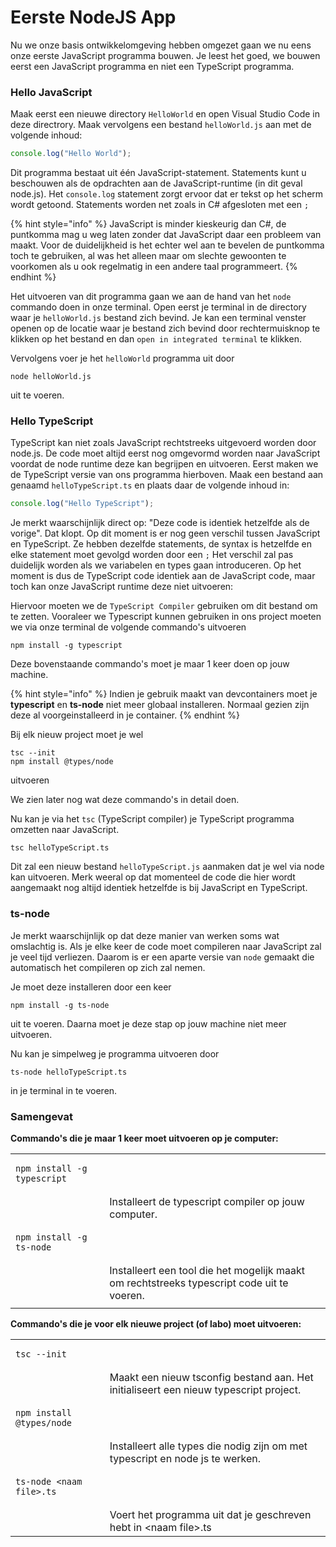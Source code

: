 # Eerste NodeJS App

Nu we onze basis ontwikkelomgeving hebben omgezet gaan we nu eens onze eerste JavaScript programma bouwen. Je leest het goed, we bouwen eerst een JavaScript programma en niet een TypeScript programma.&#x20;

### Hello JavaScript

Maak eerst een nieuwe directory `HelloWorld` en open Visual Studio Code in deze directrory. Maak vervolgens een bestand `helloWorld.js` aan met de volgende inhoud:

```javascript
console.log("Hello World");
```

Dit programma bestaat uit één JavaScript-statement. Statements kunt u beschouwen als de opdrachten aan de JavaScript-runtime (in dit geval node.js). Het `console.log` statement zorgt ervoor dat er tekst op het scherm wordt getoond. Statements worden net zoals in C# afgesloten met een `;`&#x20;

{% hint style="info" %}
JavaScript is minder kieskeurig dan C#, de puntkomma mag u weg laten zonder dat JavaScript daar een probleem van maakt. Voor de duidelijkheid is het echter wel aan te bevelen de puntkomma toch te gebruiken, al was het alleen maar om slechte gewoonten te voorkomen als u ook regelmatig in een andere taal programmeert.
{% endhint %}

Het uitvoeren van dit programma gaan we aan de hand van het `node` commando doen in onze terminal. Open eerst je terminal in de directory waar je `helloWorld.js` bestand zich bevind. Je kan een terminal venster openen op de locatie waar je bestand zich bevind door rechtermuisknop te klikken op het bestand en dan `open in integrated terminal` te klikken.&#x20;

Vervolgens voer je het `helloWorld` programma uit door

```
node helloWorld.js
```

uit te voeren.

### Hello TypeScript

TypeScript kan niet zoals JavaScript rechtstreeks uitgevoerd worden door node.js. De code moet altijd eerst nog omgevormd worden naar JavaScript voordat de node runtime deze kan begrijpen en uitvoeren. Eerst maken we de TypeScript versie van ons programma hierboven. Maak een bestand aan genaamd `helloTypeScript.ts` en plaats daar de volgende inhoud in:

```typescript
console.log("Hello TypeScript");
```

Je merkt waarschijnlijk direct op: "Deze code is identiek hetzelfde als de vorige". Dat klopt. Op dit moment is er nog geen verschil tussen JavaScript en TypeScript. Ze hebben dezelfde statements, de syntax is hetzelfde en elke statement moet gevolgd worden door een `;` Het verschil zal pas duidelijk worden als we variabelen en types gaan introduceren. Op het moment is dus de TypeScript code identiek aan de JavaScript code, maar toch kan onze JavaScript runtime deze niet uitvoeren:

Hiervoor moeten we de `TypeScript Compiler` gebruiken om dit bestand om te zetten. Vooraleer we Typescript kunnen gebruiken in ons project moeten we via onze terminal de volgende commando's uitvoeren

```
npm install -g typescript
```

Deze bovenstaande commando's moet je maar 1 keer doen op jouw machine.

{% hint style="info" %}
Indien je gebruik maakt van devcontainers moet je **typescript** en **ts-node** niet meer globaal installeren. Normaal gezien zijn deze al voorgeinstalleerd in je container.
{% endhint %}

Bij elk nieuw project moet je wel &#x20;

```
tsc --init
npm install @types/node
```

uitvoeren

We zien later nog wat deze commando's in detail doen.&#x20;

Nu kan je via het `tsc` (TypeScript compiler) je TypeScript programma omzetten naar JavaScript.

```
tsc helloTypeScript.ts
```

Dit zal een nieuw bestand `helloTypeScript.js` aanmaken dat je wel via node kan uitvoeren. Merk weeral op dat momenteel de code die hier wordt aangemaakt nog altijd identiek hetzelfde is bij JavaScript en TypeScript.

### ts-node

Je merkt waarschijnlijk op dat deze manier van werken soms wat omslachtig is. Als je elke keer de code moet compileren naar JavaScript zal je veel tijd verliezen. Daarom is er een aparte versie van `node` gemaakt die automatisch het compileren op zich zal nemen.&#x20;

Je moet deze installeren door een keer&#x20;

```
npm install -g ts-node
```

uit te voeren. Daarna moet je deze stap op jouw machine niet meer uitvoeren.&#x20;

Nu kan je simpelweg je programma uitvoeren door

```
ts-node helloTypeScript.ts
```

in je terminal in te voeren.

### Samengevat

**Commando's die je maar 1 keer moet uitvoeren op je computer:**

|                                                    |                                                                                            |
| -------------------------------------------------- | ------------------------------------------------------------------------------------------ |
| <pre><code>npm install -g typescript
</code></pre> | Installeert de typescript compiler op jouw computer.                                       |
| <pre><code>npm install -g ts-node
</code></pre>    | Installeert een tool die het mogelijk maakt om rechtstreeks typescript code uit te voeren. |
|                                                    |                                                                                            |

**Commando's die je voor elk nieuwe project (of labo) moet uitvoeren:**

|                                                      |                                                                                       |
| ---------------------------------------------------- | ------------------------------------------------------------------------------------- |
| <pre><code>tsc --init
</code></pre>                  | Maakt een nieuw tsconfig bestand aan. Het initialiseert een nieuw typescript project. |
| <pre><code>npm install @types/node
</code></pre>     | Installeert alle types die nodig zijn om met typescript en node js te werken.         |
| <pre><code>ts-node &#x3C;naam file>.ts
</code></pre> | Voert het programma uit dat je geschreven hebt in \<naam file>.ts                     |


